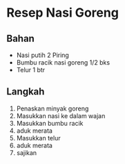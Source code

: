 # Resep Nasi Goreng

## Bahan
- Nasi putih 2 Piring
- Bumbu racik nasi goreng 1/2 bks
- Telur 1 btr

## Langkah
1. Penaskan minyak goreng
2. Masukkan nasi ke dalam wajan
3. Masukkan bumbu racik
4. aduk merata
5. Masukkan telur
6. aduk merata
7. sajikan
